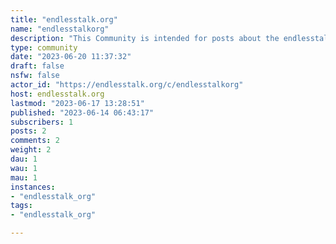 ```yaml
---
title: "endlesstalk.org" 
name: "endlesstalkorg"
description: "This Community is intended for posts about the endlesstalk.org server."
type: community
date: "2023-06-20 11:37:32"
draft: false
nsfw: false
actor_id: "https://endlesstalk.org/c/endlesstalkorg"
host: endlesstalk.org
lastmod: "2023-06-17 13:28:51"
published: "2023-06-14 06:43:17"
subscribers: 1
posts: 2
comments: 2
weight: 2
dau: 1
wau: 1
mau: 1
instances:
- "endlesstalk_org"
tags: 
- "endlesstalk_org"

---
```

